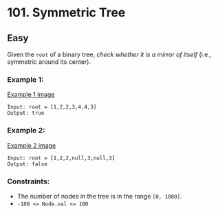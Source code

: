 # 101. Symmetric Tree


## Easy

Given the `root` of a binary tree, *check whether it is a mirror of itself* (i.e., symmetric around its center).


### Example 1:
[Example 1 image](https://assets.leetcode.com/uploads/2021/02/19/symtree1.jpg)
```console
Input: root = [1,2,2,3,4,4,3]
Output: true
```

### Example 2:
[Example 2 image](https://assets.leetcode.com/uploads/2021/02/19/symtree2.jpg)
```console
Input: root = [1,2,2,null,3,null,3]
Output: false
```


### Constraints:

- The number of nodes in the tree is in the range `[0, 1000]`.
- `-100 <= Node.val <= 100`